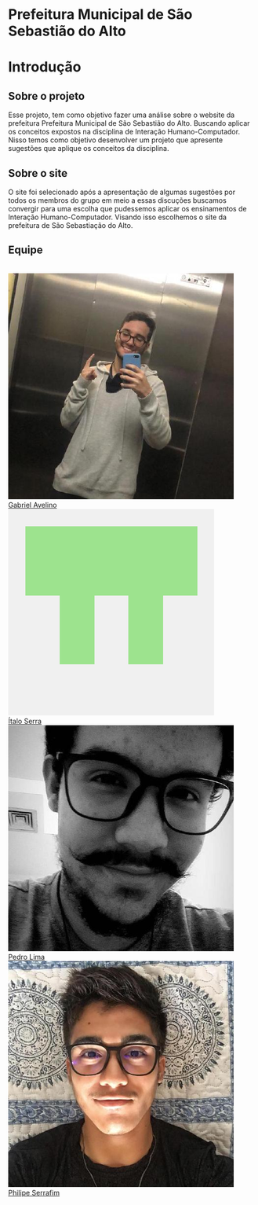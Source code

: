 # Prefeitura Municipal de São Sebastião do Alto

# Introdução

## Sobre o projeto

Esse projeto, tem como objetivo fazer uma análise sobre o website da prefeitura Prefeitura Municipal de São Sebastião do Alto. Buscando aplicar os conceitos expostos na disciplina de Interação Humano-Computador. Nisso temos como objetivo desenvolver um projeto que apresente sugestões que aplique os conceitos da disciplina.

## Sobre o site
 O site foi selecionado após a apresentação de algumas sugestões por todos os membros do grupo em meio a essas discuções buscamos convergir para uma escolha que pudessemos aplicar os ensinamentos de Interação Humano-Computador. Visando isso escolhemos o site da prefeitura de São Sebastiação do Alto.

## Equipe

<br>
<div class="container">
  <div class="row">
    <div class="col-sm-4 container-img">
        <img src="./assets/img/time/gabrielavelino.jpg" alt="..." class="img-thumbnail image">
            <div class="middle">
              <div class="text">
                <a href="https://github.com/gabrielavelino">Gabriel Avelino</a>
              </div>
            </div>
    </div>
    <div class="col-sm-4 container-img">
      <img src="./assets/img/time/70165759.png" alt="..." class="img-thumbnail image">  
          <div class="middle">
            <div class="text">
            <a href="https://github.com/italofernandes13">Ítalo Serra</a>
            </div>
          </div>
    </div>
    <div class="col-sm-4 container-img">
    <img src="./assets/img/time/pedrolima.jpg" alt="..." class="img-thumbnail image">
        <div class="middle">
          <div class="text">
          <a href="https://github.com/PedroLimass">Pedro Lima</a>
          </div>
        </div>
        </div>
    <div class="col-sm-4 container-img">
    <img src="./assets/img/time/serafim.jpg" alt="..." class="img-thumbnail image">
        <div class="middle">
          <div class="text">
          <a href="https://github.com/philipeserafim">Philipe Serrafim</a>
          </div>
        </div>
        </div>
